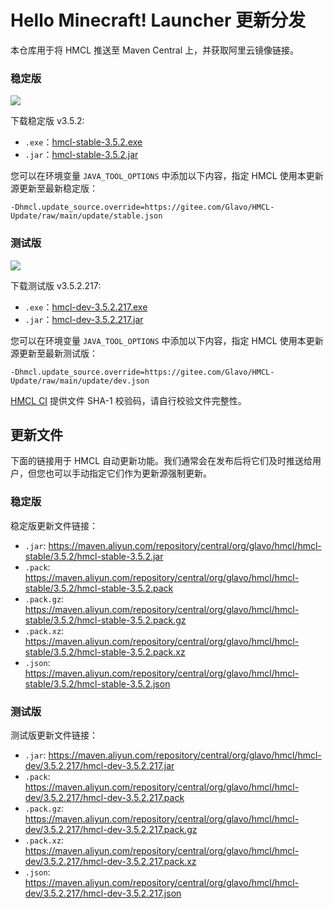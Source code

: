 # Hello Minecraft! Launcher 更新分发

本仓库用于将 HMCL 推送至 Maven Central 上，并获取阿里云镜像链接。


### 稳定版
[![](https://img.shields.io/maven-central/v/org.glavo.hmcl/hmcl-stable?label=稳定版)](https://search.maven.org/artifact/org.glavo.hmcl/hmcl-stable/3.5.2/pom)

下载稳定版 v3.5.2:

* `.exe`：[hmcl-stable-3.5.2.exe](https://maven.aliyun.com/repository/central/org/glavo/hmcl/hmcl-stable/3.5.2/hmcl-stable-3.5.2.exe)
* `.jar`：[hmcl-stable-3.5.2.jar](https://maven.aliyun.com/repository/central/org/glavo/hmcl/hmcl-stable/3.5.2/hmcl-stable-3.5.2.jar)

您可以在环境变量 `JAVA_TOOL_OPTIONS` 中添加以下内容，指定 HMCL 使用本更新源更新至最新稳定版：

```
-Dhmcl.update_source.override=https://gitee.com/Glavo/HMCL-Update/raw/main/update/stable.json
```

### 测试版
[![](https://img.shields.io/maven-central/v/org.glavo.hmcl/hmcl-dev?label=测试版)](https://search.maven.org/artifact/org.glavo.hmcl/hmcl-dev/3.5.2.217/pom)

下载测试版 v3.5.2.217:

* `.exe`：[hmcl-dev-3.5.2.217.exe](https://maven.aliyun.com/repository/central/org/glavo/hmcl/hmcl-dev/3.5.2.217/hmcl-dev-3.5.2.217.exe)
* `.jar`：[hmcl-dev-3.5.2.217.jar](https://maven.aliyun.com/repository/central/org/glavo/hmcl/hmcl-dev/3.5.2.217/hmcl-dev-3.5.2.217.jar)

您可以在环境变量 `JAVA_TOOL_OPTIONS` 中添加以下内容，指定 HMCL 使用本更新源更新至最新测试版：

```
-Dhmcl.update_source.override=https://gitee.com/Glavo/HMCL-Update/raw/main/update/dev.json
```



[HMCL CI](https://ci.huangyuhui.net/) 提供文件 SHA-1 校验码，请自行校验文件完整性。
## 更新文件

下面的链接用于 HMCL 自动更新功能。我们通常会在发布后将它们及时推送给用户，但您也可以手动指定它们作为更新源强制更新。

### 稳定版

稳定版更新文件链接：

* `.jar`: https://maven.aliyun.com/repository/central/org/glavo/hmcl/hmcl-stable/3.5.2/hmcl-stable-3.5.2.jar
* `.pack`: https://maven.aliyun.com/repository/central/org/glavo/hmcl/hmcl-stable/3.5.2/hmcl-stable-3.5.2.pack
* `.pack.gz`: https://maven.aliyun.com/repository/central/org/glavo/hmcl/hmcl-stable/3.5.2/hmcl-stable-3.5.2.pack.gz
* `.pack.xz`: https://maven.aliyun.com/repository/central/org/glavo/hmcl/hmcl-stable/3.5.2/hmcl-stable-3.5.2.pack.xz
* `.json`: https://maven.aliyun.com/repository/central/org/glavo/hmcl/hmcl-stable/3.5.2/hmcl-stable-3.5.2.json

### 测试版

测试版更新文件链接：

* `.jar`: https://maven.aliyun.com/repository/central/org/glavo/hmcl/hmcl-dev/3.5.2.217/hmcl-dev-3.5.2.217.jar
* `.pack`: https://maven.aliyun.com/repository/central/org/glavo/hmcl/hmcl-dev/3.5.2.217/hmcl-dev-3.5.2.217.pack
* `.pack.gz`: https://maven.aliyun.com/repository/central/org/glavo/hmcl/hmcl-dev/3.5.2.217/hmcl-dev-3.5.2.217.pack.gz
* `.pack.xz`: https://maven.aliyun.com/repository/central/org/glavo/hmcl/hmcl-dev/3.5.2.217/hmcl-dev-3.5.2.217.pack.xz
* `.json`: https://maven.aliyun.com/repository/central/org/glavo/hmcl/hmcl-dev/3.5.2.217/hmcl-dev-3.5.2.217.json


